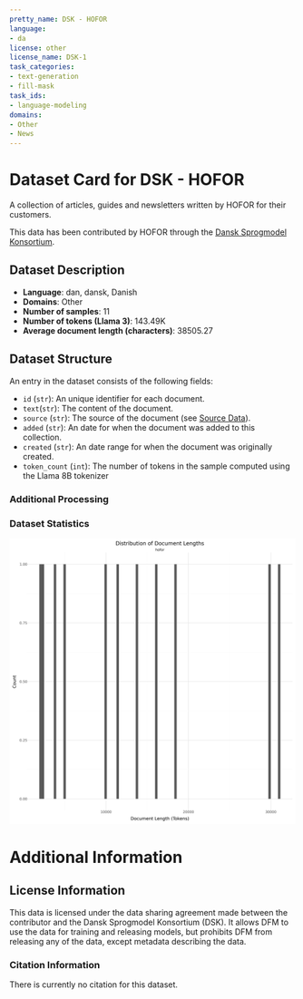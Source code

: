 ```yaml
---
pretty_name: DSK - HOFOR
language:
- da
license: other
license_name: DSK-1
task_categories:
- text-generation
- fill-mask
task_ids:
- language-modeling
domains:
- Other
- News
---
```


# Dataset Card for DSK - HOFOR

<!-- START-SHORT DESCRIPTION -->
A collection of articles, guides and newsletters written by HOFOR for their customers.
<!-- END-SHORT DESCRIPTION -->

This data has been contributed by HOFOR through the [Dansk Sprogmodel Konsortium](https://alexandra.dk/dsk).


## Dataset Description

<!-- START-DESC-STATS -->
- **Language**: dan, dansk, Danish
- **Domains**: Other
- **Number of samples**: 11
- **Number of tokens (Llama 3)**: 143.49K
- **Average document length (characters)**: 38505.27
<!-- END-DESC-STATS -->


## Dataset Structure
An entry in the dataset consists of the following fields:

- `id` (`str`): An unique identifier for each document.
- `text`(`str`): The content of the document.
- `source` (`str`): The source of the document (see [Source Data](#source-data)).
- `added` (`str`): An date for when the document was added to this collection.
- `created` (`str`): An date range for when the document was originally created.
- `token_count` (`int`): The number of tokens in the sample computed using the Llama 8B tokenizer


### Additional Processing


### Dataset Statistics

<!-- START-DATASET PLOTS -->
<p align="center">
<img src="./images/dist_document_length.png" width="600" style="margin-right: 10px;" />
</p>
<!-- END-DATASET PLOTS -->


# Additional Information

## License Information
This data is licensed under the data sharing agreement made between the contributor and the Dansk Sprogmodel Konsortium (DSK). 
It allows DFM to use the data for training and releasing models, but prohibits DFM from releasing any of the data, except metadata describing the data. 

### Citation Information

There is currently no citation for this dataset.

